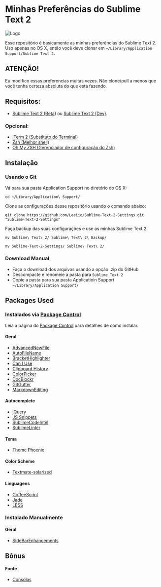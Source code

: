 # Minhas Preferências do Sublime Text 2 

![Logo](../master/Sublime_Text_Logo.png)

Esse repositório é basicamente as minhas preferências do Sublime Text 2. Uso apenas no OS X, então você deve clonar em `~/Library/Application Support/Sublime Text 2`.

## ATENÇÃO!

Eu modifico essas preferencias muitas vezes. Não clone/pull a menos que você tenha certeza absoluta do que está fazendo.

## Requisitos:

- [Sublime Text 2 (Beta)](http://www.sublimetext.com/2/) ou [Sublime Text 2 (Dev)](http://www.sublimetext.com/dev/).

### Opcional:

- [iTerm 2 (Substituto do Terminal)](http://www.iterm2.com/)
- [Zsh (Melhor shell)](http://www.zsh.org/)
- [Oh My ZSH (Gerenciador de configuração do Zsh)](https://github.com/robbyrussell/oh-my-zsh)

## Instalação

### Usando o Git

Vá para sua pasta Application Support no diretório do OS X:

    cd ~/Library/Application\ Support/

Clone as configurações desse repositório usando o comando abaixo:

    git clone https://github.com/Leeiio/Sublime-Text-2-Settings.git "Sublime-Text-2-Settings"
    

Faça backup das suas configurações e use as minhas Sublime Text 2:
    
    mv Sublime\ Text\ 2/ Sublime\ Text\ 2\ Backup/

    mv Sublime-Text-2-Settings/ Sublime\ Text\ 2/

### Download Manual

- Faça o download dos arquivos usando a opção .zip do GitHub
- Descompacte e renomeie a pasta para `Sublime Text 2`
- Copie a pasta para sua pasta Applicatioin Support `~/Library/Application Support/`


## Packages Used

### Instalados via [Package Control][]

Leia a página do [Package Control][] para detalhes de como instalar.

#### Geral

- [AdvancedNewFile](https://sublime.wbond.net/packages/AdvancedNewFile)
- [AutoFileName](https://sublime.wbond.net/packages/AutoFileName)
- [Bracket​Highlighter](https://sublime.wbond.net/packages/BracketHighlighter)
- [Can I Use](https://sublime.wbond.net/packages/Can%20I%20Use)
- [Clipboard History](https://sublime.wbond.net/packages/Clipboard%20History)
- [ColorPicker](https://sublime.wbond.net/packages/ColorPicker)
- [DocBlockr](https://sublime.wbond.net/packages/DocBlockr)
- [GitGutter](https://sublime.wbond.net/packages/GitGutter)
- [MarkdownEditing](https://sublime.wbond.net/packages/MarkdownEditing)

#### Autocomplete

- [jQuery](https://sublime.wbond.net/packages/jQuery)
- [JS Snippets](https://sublime.wbond.net/packages/JS%20Snippets)
- [SublimeCodeIntel](https://sublime.wbond.net/packages/SublimeCodeIntel)
- [SublimeLinter](https://github.com/Kronuz/SublimeLinter)

#### Tema

- [Theme Phoenix](https://sublime.wbond.net/packages/Theme%20-%20Phoenix)

#### Color Scheme

- [Textmate-solarized](http://ethanschoonover.com/solarized)

#### Linguagens

- [CoffeeScript](https://sublime.wbond.net/packages/CoffeeScript)
- [Jade](https://sublime.wbond.net/packages/Jade)
- [LESS](https://sublime.wbond.net/packages/LESS)

### Instalado Manualmente

#### Geral

- [SideBarEnhancements](https://sublime.wbond.net/packages/SideBarEnhancements)


## Bônus

#### Fonte

- [Consolas](http://www.fontpalace.com/font-download/Consolas/)


[Package Control]:  http://wbond.net/sublime_packages/package_control "Gerenciador de Pacotes do Sublime"
